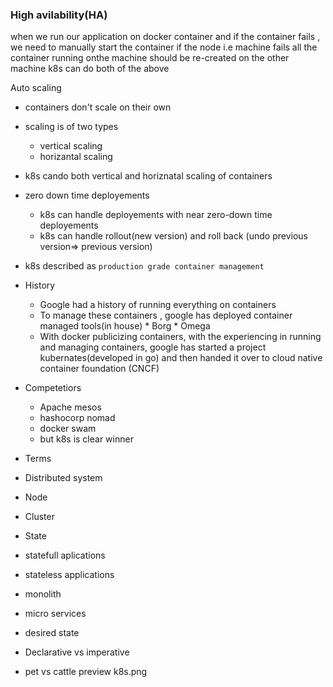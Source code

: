 ### High avilability(HA)
when we run our application on docker container and if the container fails , we need to manually start the container
if the node i.e machine fails all the container running onthe machine should be re-created on the other machine
k8s can do both of the above

Auto scaling 
  * containers don't scale on their own
  * scaling is of two types
      *  vertical scaling
      *  horizantal scaling
  *  k8s cando both vertical and horiznatal scaling of containers
* zero down time deployements
    * k8s can handle deployements with near zero-down time deployements
    * k8s can handle rollout(new version) and roll back (undo previous version=> previous version)
* k8s described as ` production grade container management `

* History
   * Google had a history of running everything on containers
   * To manage these containers , google has deployed container managed tools(in house)
         * Borg
         * Omega
   * With docker publicizing containers, with the experiencing in running and managing containers, google has started a project kubernates(developed in go) and then handed it over to cloud native container foundation (CNCF)

* Competetiors
    * Apache mesos
    * hashocorp nomad
    * docker swam 
    * but k8s is clear winner
* Terms
* Distributed system
* Node
* Cluster
* State
* statefull aplications
* stateless applications
* monolith 
* micro services
* desired state
* Declarative vs imperative
* pet vs cattle
preview k8s.png
